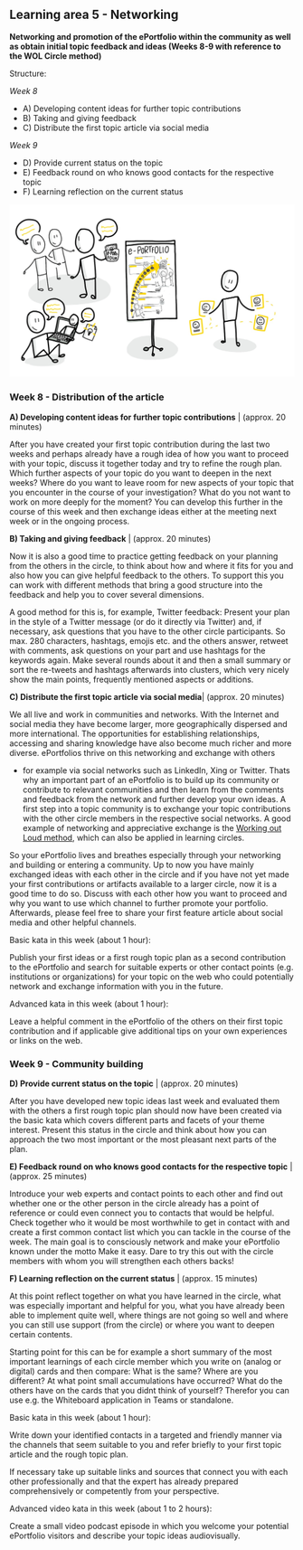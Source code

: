 ## Learning area 5 - Networking

**Networking and promotion of the ePortfolio within the community as well as obtain initial topic feedback and ideas (Weeks 8-9 with reference to the WOL Circle method)**

Structure:

*Week 8*

- A) Developing content ideas for further topic contributions
- B) Taking and giving feedback
- C) Distribute the first topic article via social media

*Week 9*

- D) Provide current status on the topic
- E) Feedback round on who knows good contacts for the respective topic
- F) Learning reflection on the current status

![Sketchnote Contact establishment and feedback from the community from Katrin [@kleinerw4hnsinn](https://twitter.com/kleinerw4hnsinn) (CC BY)](./images/image14.jpeg)

### Week 8 - Distribution of the article

**A) Developing content ideas for further topic contributions** | (approx. 20 minutes)

After you have created your first topic contribution during the last two
weeks and perhaps already have a rough idea of how you want to proceed
with your topic, discuss it together today and try to refine the rough
plan. Which further aspects of your topic do you want to deepen in the
next weeks? Where do you want to leave room for new aspects of your
topic that you encounter in the course of your investigation? What do
you not want to work on more deeply for the moment? You can develop this
further in the course of this week and then exchange ideas either at the
meeting next week or in the ongoing process.

**B) Taking and giving feedback** | (approx. 20 minutes)

Now it is also a good time to practice getting feedback on your planning
from the others in the circle, to think about how and where it fits for
you and also how you can give helpful feedback to the others. To support
this you can work with different methods that bring a good structure
into the feedback and help you to cover several dimensions.

A good method for this is, for example, Twitter feedback: Present your
plan in the style of a Twitter message (or do it directly via Twitter)
and, if necessary, ask questions that you have to the other circle
participants. So max. 280 characters, hashtags, emojis etc. and the
others answer, retweet with comments, ask questions on your part and use
hashtags for the keywords again. Make several rounds about it and then a
small summary or sort the re-tweets and hashtags afterwards into
clusters, which very nicely show the main points, frequently mentioned
aspects or additions.

**C) Distribute the first topic article via social media**| (approx. 20 minutes)

We all live and work in communities and networks. With the Internet and
social media they have become larger, more geographically dispersed and
more international. The opportunities for establishing relationships,
accessing and sharing knowledge have also become much richer and more
diverse. ePortfolios thrive on this networking and exchange with others
- for example via social networks such as LinkedIn, Xing or Twitter.
Thats why an important part of an ePortfolio is to build up its
community or contribute to relevant communities and then learn from the
comments and feedback from the network and further develop your own
ideas. A first step into a topic community is to exchange your topic
contributions with the other circle members in the respective social
networks. A good example of networking and appreciative exchange is the
[Working out Loud method](https://workingoutloud.com/en/home), which can
also be applied in learning circles.

So your ePortfolio lives and breathes especially through your networking
and building or entering a community. Up to now you have mainly
exchanged ideas with each other in the circle and if you have not yet
made your first contributions or artifacts available to a larger circle,
now it is a good time to do so. Discuss with each other how you want to
proceed and why you want to use which channel to further promote your
portfolio. Afterwards, please feel free to share your first feature
article about social media and other helpful channels.

Basic kata in this week (about 1 hour):

Publish your first ideas or a first rough topic plan as a second
contribution to the ePortfolio and search for suitable experts or other
contact points (e.g. institutions or organizations) for your topic on
the web who could potentially network and exchange information with you
in the future.

Advanced kata in this week (about 1 hour):

Leave a helpful comment in the ePortfolio of the others on their first
topic contribution and if applicable give additional tips on your own
experiences or links on the web.

### Week 9 - Community building

**D) Provide current status on the topic** | (approx. 20 minutes)

After you have developed new topic ideas last week and evaluated them
with the others a first rough topic plan should now have been created
via the basic kata which covers different parts and facets of your theme
interest. Present this status in the circle and think about how you can
approach the two most important or the most pleasant next parts of the
plan.

**E) Feedback round on who knows good contacts for the respective topic** | (approx. 25 minutes)

Introduce your web experts and contact points to each other and find out
whether one or the other person in the circle already has a point of
reference or could even connect you to contacts that would be helpful.
Check together who it would be most worthwhile to get in contact with
and create a first common contact list which you can tackle in the
course of the week. The main goal is to consciously network and make
your ePortfolio known under the motto Make it easy. Dare to try this
out with the circle members with whom you will strengthen each others
backs!

**F) Learning reflection on the current status** | (approx. 15 minutes)

At this point reflect together on what you have learned in the circle,
what was especially important and helpful for you, what you have already
been able to implement quite well, where things are not going so well
and where you can still use support (from the circle) or where you want
to deepen certain contents.

Starting point for this can be for example a short summary of the most
important learnings of each circle member which you write on (analog or
digital) cards and then compare: What is the same? Where are you
different? At what point small accumulations have occurred? What do the
others have on the cards that you didnt think of yourself? Therefor
you can use e.g. the Whiteboard application in Teams or standalone.

Basic kata in this week (about 1 hour):

Write down your identified contacts in a targeted and friendly manner
via the channels that seem suitable to you and refer briefly to your
first topic article and the rough topic plan.

If necessary take up suitable links and sources that connect you with
each other professionally and that the expert has already prepared
comprehensively or competently from your perspective.

Advanced video kata in this week (about 1 to 2 hours):

Create a small video podcast episode in which you welcome your potential
ePortfolio visitors and describe your topic ideas audiovisually.
